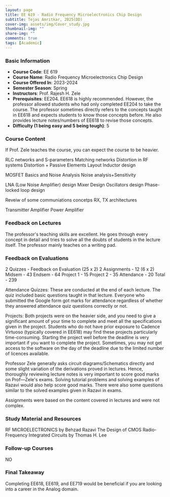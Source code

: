 ```yaml
---
layout: page
title: EE 619 - Radio Frequency Microelectronics Chip Design
subtitle: Tejas Amritkar, 2025(DD)
cover-img: assets/img/Cover_study.jpg
thumbnail-img: ""
share-img: ""
comments: true
tags: [Academic]
---
```


### Basic Information

- **Course Code**: EE 619
- **Course Name**: Radio Frequency Microelectronics Chip Design
- **Course Offered In**: 2023-2024
- **Semester Season**: Spring
- **Instructors**: Prof. Rajesh H. Zele
- **Prerequisites**: EE204. 
EE618 is highly recommended. However, the professor allowed students who had only completed EE204 to take the course. The professor sometimes directly refers to the concepts taught in EE618 and expects students to know those concepts before. He also provides lecture notes/numbers of EE618 to revise those concepts.
- **Difficulty (1 being easy and 5 being tough)**: 5

### Course Content
If Prof. Zele teaches the course, you can expect the course to be heavier.

RLC networks and S-parameters
Matching networks
Distortion in RF systems
Distortion + Passive Elements Layout
Inductor design

MOSFET Basics and Noise Analysis
Noise analysis+Sensitivity

LNA (Low Noise Amplifier) design
Mixer Design
Oscillators design
Phase-locked loop design

Reveiw of some communiations concetps
RX, TX architectures

Transmitter Amplifier
Power Amplifier

### Feedback on Lectures
The professor's teaching skills are excellent. He goes through every concept in detail and tries to solve all the doubts of students in the lecture itself. The professor mainly teaches on a writing pad.

### Feedback on Evaluations
2 Quizzes - Feedback on Evaluation (25 x 2)
2 Assignments - 12 (6 x 2)
Midsem - 43
Endsem - 64
Project 1 - 15
Project 2 - 35
Attendance - 20
Total - 239

Attendance Quizzes: These are conducted at the end of each lecture. The quiz included basic questions taught in that lecture. Everyone who submitted the Google form got marks for attendance regardless of whether they answered attendance quiz questions correctly or not.

Projects: Both projects were on the heavier side, and you need to give a significant amount of your time to complete and meet all the specifications given in the project. Students who do not have prior exposure to Cadence Virtuoso (typically covered in EE618) may find these projects particularly time-consuming. Starting the project well before the deadline is very important if you want to complete the project. Sometimes, you may not get access to the software on the day of the deadline due to the limited number of licences available.
 
Professor Zele generally asks circuit diagrams/Schematics directly and some slight variation of the derivations proved in lectures. Hence, thoroughly reviewing lecture notes is very important to score good marks on Prof—Zele's exams. Solving tutorial problems and solving examples of Razavi would also help score good marks. There were also some questions similar to the solved examples given in Razavi in exams.

Assignments were based on the content covered in lectures and were not complex.

### Study Material and Resources
RF MICROELECTRONICS by Behzad Razavi
The Design of CMOS Radio-Frequency Integrated Circuits by Thomas H. Lee

### Follow-up Courses
NO

### Final Takeaway
Completing EE618, EE619, and EE719 would be beneficial if you are looking into a career in the Analog domain.

